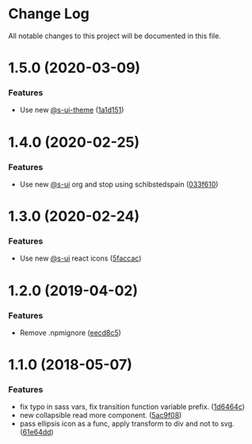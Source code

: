 # Change Log

All notable changes to this project will be documented in this file.

# 1.5.0 (2020-03-09)


### Features

* Use new [@s-ui-theme](https://github.com/s-ui-theme) ([1a1d151](https://github.com/SUI-Components/adevinta-spain-components/commit/1a1d1514ee4add64f6c04785b58ccb4ff24bc2b0))



# 1.4.0 (2020-02-25)


### Features

* Use new [@s-ui](https://github.com/s-ui) org and stop using schibstedspain ([033f610](https://github.com/SUI-Components/adevinta-spain-components/commit/033f61048e8c43fa2772ba2b5977a6efe3b95d7c))



# 1.3.0 (2020-02-24)


### Features

* Use new [@s-ui](https://github.com/s-ui) react icons ([5faccac](https://github.com/SUI-Components/adevinta-spain-components/commit/5faccac4e79207118609867cc5a123bc6f051353))



# 1.2.0 (2019-04-02)


### Features

* Remove .npmignore ([eecd8c5](https://github.com/SUI-Components/adevinta-spain-components/commit/eecd8c5119ed4327216684f353d149cae8d5d600))



# 1.1.0 (2018-05-07)


### Features

* fix typo in sass vars, fix transition function variable prefix. ([1d6464c](https://github.com/SUI-Components/adevinta-spain-components/commit/1d6464c0ae09ceb50583a5b06f33b631bbb5ec29))
* new collapsible read more component. ([5ac9f08](https://github.com/SUI-Components/adevinta-spain-components/commit/5ac9f08d07466d29c77a6f6af77f2bd8ac1968b6))
* pass ellipsis icon as a func, apply transform to div and not to svg. ([61e64dd](https://github.com/SUI-Components/adevinta-spain-components/commit/61e64dd17a54b442c5bf908569effeb94ca0d929))




